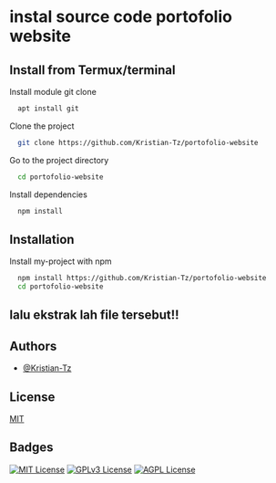 # instal source code portofolio website

## Install from Termux/terminal

Install module git clone
```bash
  apt install git
```

Clone the project
```bash
  git clone https://github.com/Kristian-Tz/portofolio-website
```

Go to the project directory
```bash
  cd portofolio-website
```

Install dependencies
```bash
  npm install
```

## Installation

Install my-project with npm
```bash
  npm install https://github.com/Kristian-Tz/portofolio-website
  cd portofolio-website
```

## lalu ekstrak lah file tersebut!!


## Authors

- [@Kristian-Tz](https://www.github.com/Kristian-Tz)


## License

[MIT](https://choosealicense.com/licenses/mit/)


## Badges



[![MIT License](https://img.shields.io/badge/License-MIT-green.svg)](https://choosealicense.com/licenses/mit/)
[![GPLv3 License](https://img.shields.io/badge/License-GPL%20v3-yellow.svg)](https://opensource.org/licenses/)
[![AGPL License](https://img.shields.io/badge/license-AGPL-blue.svg)](http://www.gnu.org/licenses/agpl-3.0)
